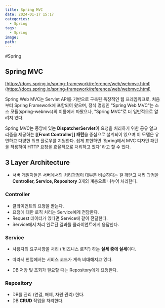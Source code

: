 ```yaml
---
title: Spring MVC
date: 2024-01-17 15:17
categories:
  - Spring
tags:
  - Spring
image: 
path:
---
```

#Spring 

## Spring MVC
[https://docs.spring.io/spring-framework/reference/web/webmvc.html](https://docs.spring.io/spring-framework/reference/web/webmvc.html)

Spring Web MVC는 Servlet API를 기반으로 구축된 독창적인 웹 프레임워크로, 처음부터 Spring Framework에 포함되어 왔으며, 정식 명칭인 "Spring Web MVC"는 소스 모듈(spring-webmvc)의 이름에서 따왔으나, "Spring MVC"로 더 일반적으로 알려져 있다.

Spring MVC는 중앙에 있는 **DispatcherServlet**이 요청을 처리하기 위한 공유 알고리즘을 제공하는 **[[Front Controller]] 패턴**을 중심으로 설계되어 있으며 이 모델은 유연하고 다양한 워크 플로우를 지원한다.
쉽게 표현하면 ‘Spring에서 MVC 디자인 패턴을 적용하여 HTTP 요청을 효율적으로 처리하고 있다’ 라고 할 수 있다.

## 3 Layer Architecture
+ 서버 개발자들은 서버에서의 처리과정이 대부분 비슷하다는 걸 깨닫고 처리 과정을 **Controller, Service, Repository** 3개의 계층으로 나누어 처리한다.

### Controller
- 클라이언트의 요청을 받는다.
- 요청에 대한 로직 처리는 Service에게 전담한다.
- Request 데이터가 있다면 Service에 같이 전달한다.
- Service에서 처리 완료된 결과를 클라이언트에게 응답한다.

### Service
- 사용자의 요구사항을 처리 ('비즈니스 로직') 하는 **실세 중에 실세**이다.
+ 따라서 현업에서는 서비스 코드가 계속 비대해지고 있다.
- DB 저장 및 조회가 필요할 때는 Repository에게 요청한다.

### Repository
- DB를 관리 (연결, 해제, 자원 관리) 한다.
- DB **CRUD** 작업을 처리한다.

